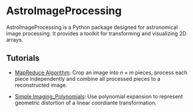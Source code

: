 # AstroImageProcessing
AstroImageProcessing is a Python package designed for astronomical image processing. It provides a toolkit for transforming and visualizing 2D arrays.

## Tutorials
- [MapReduce Algorithm](https://github.com/shuliu2017/AstroImageProcessing/blob/main/notebooks/MapReduce.ipynb): Crop an image into $n \times m$ pieces, process each piece independently and combine all processed pieces to a reconstructed image.

- [Simple Imaging_Polynomials](https://github.com/shuliu2017/AstroImageProcessing/blob/main/notebooks/simple_imaging_polynomials.ipynb): Use polynomial expansion to represent geometric distortion of a linear coordiante transformation.
